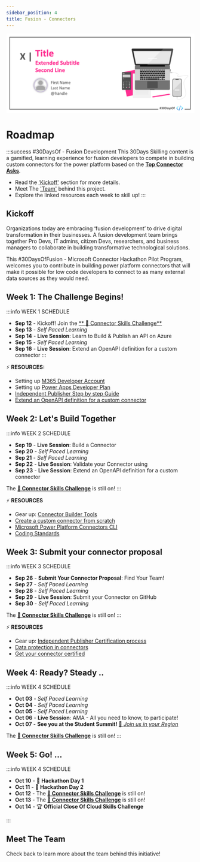 ```yaml
---
sidebar_position: 4
title: Fusion - Connectors
---
```


![Banner Placeholder](./../../static/img/banners/fucshia-laptop.png) 

# Roadmap

:::success #30DaysOf - Fusion Development
This 30Days Skilling content is a gamified, learning experience for fusion developers to compete in building custom connectors for the power platform based on the [**Top Connector Asks**](https://github.com/microsoft/PowerPlatformConnectors/wiki/Top-Connector-Asks?WT.mc_id=academic-73999-juliamuiruri).

 * Read the ['Kickoff'](#kickoff) section for more details.
 * Meet The ['Team'](#meet-the-team) behind this project.
 * Explore the linked resources each week to skill up!
:::

 
## Kickoff 
Organizations today are embracing ‘fusion development’ to drive digital transformation in their businesses. A fusion development team brings together Pro Devs, IT admins, citizen Devs, researchers, and business managers to collaborate in building transformative technological solutions. 

This #30DaysOfFusion - Microsoft Connector Hackathon Pilot Program, welcomes you to contribute in building power platform connectors that will make it possible for low code developers to connect to as many external data sources as they would need.

## Week 1: The Challenge Begins!

:::info WEEK 1 SCHEDULE
 * **Sep 12** - Kickoff! Join the [** 🔌 Connector Skills Challenge**](https://aka.ms/ConnectorSkillsChallenge)
 * **Sep 13** - _Self Paced Learning_
 * **Sep 14** - **Live Session**: Learn to Build & Publish an API on Azure
 * **Sep 15** - _Self Paced Learning_
 * **Sep 16** - **Live Session**: Extend an OpenAPI definition for a custom connector
:::

⚡️ **RESOURCES:**

 * Setting up [M365 Developer Account](https://developer.microsoft.com/en-us/microsoft-365/dev-program/?WT.mc_id=academic-73999-juliamuiruri)
 * Setting up [Power Apps Developer Plan](https://powerapps.microsoft.com/en-us/developerplan/?WT.mc_id=academic-73999-juliamuiruri)
 * [Independent Publisher Step by step Guide](https://www.youtube.com/watch?v=wGFWZqsxIBQ)
 * [Extend an OpenAPI definition for a custom connector](https://docs.microsoft.com/en-us/connectors/custom-connectors/openapi-extensions?WT.mc_id=academic-73999-juliamuiruri)



## Week 2: Let's Build Together

:::info WEEK 2 SCHEDULE
 * **Sep 19** - **Live Session**: Build a Connector
 * **Sep 20** - _Self Paced Learning_
 * **Sep 21** - _Self Paced Learning_
 * **Sep 22** - **Live Session**: Validate your Connector using
 * **Sep 23** - **Live Session**: Extend an OpenAPI definition for a custom connector

The [**🔌 Connector Skills Challenge**](https://aka.ms/ConnectorSkillsChallenge) is still on!
:::

⚡️ **RESOURCES** 
* Gear up: [Connector Builder Tools](https://github.com/microsoft/PowerPlatformConnectors/discussions/1416?WT.mc_id=academic-73999-juliamuiruri)
* [Create a custom connector from scratch](https://docs.microsoft.com/en-us/connectors/custom-connectors/define-blank?WT.mc_id=academic-73999-juliamuiruri)
* [Microsoft Power Platform Connectors CLI](https://docs.microsoft.com/en-us/connectors/custom-connectors/paconn-cli?WT.mc_id=academic-73999-juliamuiruri)
* [Coding Standards](https://docs.microsoft.com/en-us/connectors/custom-connectors/coding-standards?WT.mc_id=academic-73999-juliamuiruri)


## Week 3: Submit your connector proposal

:::info WEEK 3 SCHEDULE
 * **Sep 26** - **Submit Your Connector Proposal**: Find Your Team!
 * **Sep 27** - _Self Paced Learning_
 * **Sep 28** - _Self Paced Learning_
 * **Sep 29** - **Live Session**: Submit your Connector on GitHub
 * **Sep 30** - _Self Paced Learning_

The [**🔌 Connector Skills Challenge**](https://aka.ms/ConnectorSkillsChallenge) is still on!
:::

⚡️ **RESOURCES**
* Gear up: [Independent Publisher Certification process](https://docs.microsoft.com/en-us/connectors/custom-connectors/certification-submission-ip?WT.mc_id=academic-73999-juliamuiruri)
* [Data protection in connectors](https://docs.microsoft.com/en-us/connectors/protection?WT.mc_id=academic-73999-juliamuiruri)
* [Get your connector certified](https://docs.microsoft.com/en-us/connectors/custom-connectors/submit-certification?WT.mc_id=academic-73999-juliamuiruri)

## Week 4: Ready? Steady ..

:::info WEEK 4 SCHEDULE
 * **Oct 03** - _Self Paced Learning_
 * **Oct 04** - _Self Paced Learning_
 * **Oct 05** - _Self Paced Learning_
 * **Oct 06** - **Live Session**: AMA - All you need to know, to participate!
 * **Oct 07** - **See you at the Student Summit!** [🎉 _Join us in your Region_](https://lnkd.in/dr2yja8s)

The [**🔌 Connector Skills Challenge**](https://aka.ms/ConnectorSkillsChallenge) is still on!
:::


## Week 5: Go! ...

:::info WEEK 4 SCHEDULE

 * **Oct 10** - 🧰 **Hackathon Day 1**
 * **Oct 11** - 🧰 **Hackathon Day 2**
 * **Oct 12** - The [**🔌 Connector Skills Challenge**](https://aka.ms/ConnectorSkillsChallenge) is still on!
 * **Oct 13** - The [**🔌 Connector Skills Challenge**](https://aka.ms/ConnectorSkillsChallenge) is still on!
 * **Oct 14** - 🏆 **Official Close Of Cloud Skills Challenge**

:::

## Meet The Team

Check back to learn more about the team behind this initiative!